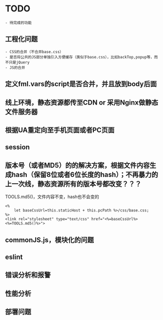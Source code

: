 # TODO
	- 待完成的功能


## 工程化问题
	- CSS的合并（不合并base.css）
	- 是否将公共的JS部分单独引入方便缓存（类似于base.css），比如backTop,popup等，而不只是jQuery
	- JS的合并

## 定义fml.vars的script是否合并，并且放到body后面


## 线上环境，静态资源都传至CDN or 采用Nginx做静态文件服务器


## 根据UA重定向至手机页面或者PC页面

## session


## 版本号（或者MD5）的的解决方案，根据文件内容生成hash（保留8位或者6位长度的hash）；不再暴力的上一次线，静态资源所有的版本号都改变？？？
TOOLS.md5()，文件内容不变，hash也不会变的

```
<%
	let baseCssUrl=this.staticHost + this.pcPath %>/css/base.css;
%>
<link rel="stylesheet" type="text/css" href="<%=baseCssUrl%><%=TOOLS.md5()%>">
```


## commonJS.js，模块化的问题


## eslint


## 错误分析和报警


## 性能分析


## 部署问题